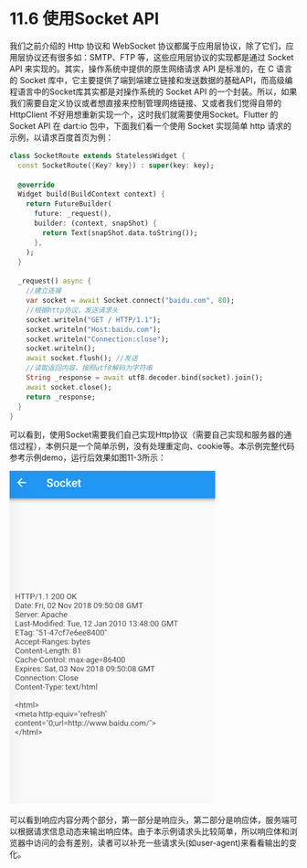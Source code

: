 # 11.6 使用Socket API

我们之前介绍的 Http 协议和 WebSocket 协议都属于应用层协议，除了它们，应用层协议还有很多如：SMTP、FTP 等，这些应用层协议的实现都是通过 Socket API 来实现的。其实，操作系统中提供的原生网络请求 API 是标准的，在 C 语言的 Socket 库中，它主要提供了端到端建立链接和发送数据的基础API，而高级编程语言中的Socket库其实都是对操作系统的 Socket API 的一个封装。所以，如果我们需要自定义协议或者想直接来控制管理网络链接、又或者我们觉得自带的 HttpClient 不好用想重新实现一个，这时我们就需要使用Socket。Flutter 的 Socket API 在 dart:io 包中，下面我们看一个使用 Socket 实现简单 http 请求的示例，以请求百度首页为例：

```dart
class SocketRoute extends StatelessWidget {
  const SocketRoute({Key? key}) : super(key: key);

  @override
  Widget build(BuildContext context) {
    return FutureBuilder(
      future: _request(),
      builder: (context, snapShot) {
        return Text(snapShot.data.toString());
      },
    );
  }

  _request() async {
    //建立连接
    var socket = await Socket.connect("baidu.com", 80);
    //根据http协议，发送请求头
    socket.writeln("GET / HTTP/1.1");
    socket.writeln("Host:baidu.com");
    socket.writeln("Connection:close");
    socket.writeln();
    await socket.flush(); //发送
    //读取返回内容，按照utf8解码为字符串
    String _response = await utf8.decoder.bind(socket).join();
    await socket.close();
    return _response;
  }
}
```

可以看到，使用Socket需要我们自己实现Http协议（需要自己实现和服务器的通信过程），本例只是一个简单示例，没有处理重定向、cookie等。本示例完整代码参考示例demo，运行后效果如图11-3所示：

![图11-3](../imgs/11-3.png)

可以看到响应内容分两个部分，第一部分是响应头，第二部分是响应体，服务端可以根据请求信息动态来输出响应体。由于本示例请求头比较简单，所以响应体和浏览器中访问的会有差别，读者可以补充一些请求头(如user-agent)来看看输出的变化。

